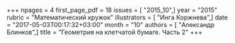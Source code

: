 +++
npages = 4
first_page_pdf = 18
issues = [ "2015_10",]
year = "2015"
rubric = "Математический кружок"
illustrators = [ "Инга Коржнева",]
date = "2017-05-03T00:17:32+03:00"
month = "10"
authors = [ "Александр Блинков",]
title = "Геометрия на клетчатой бумаге. Часть 2"
+++
